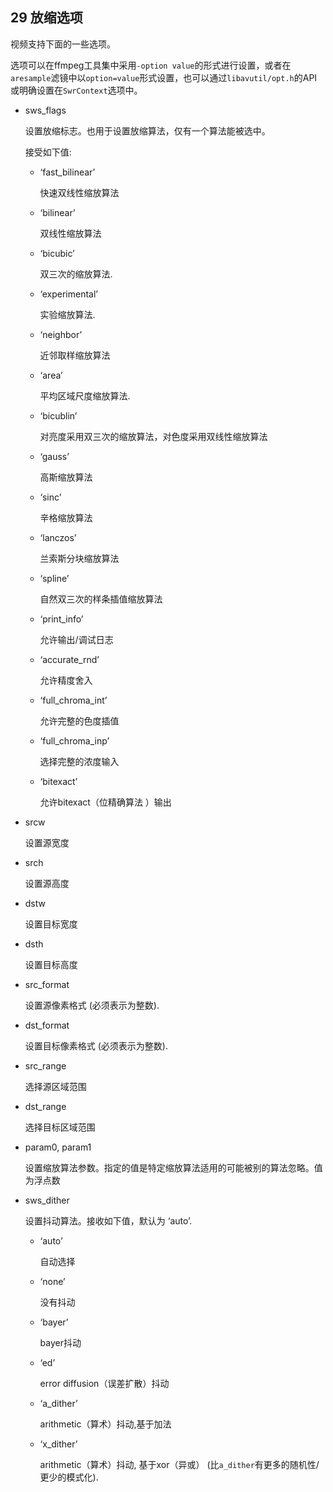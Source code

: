 ## 29 放缩选项
视频支持下面的一些选项。

选项可以在ffmpeg工具集中采用`-option value`的形式进行设置，或者在`aresample`滤镜中以`option=value`形式设置，也可以通过`libavutil/opt.h`的API或明确设置在`SwrContext`选项中。

- sws_flags

    设置放缩标志。也用于设置放缩算法，仅有一个算法能被选中。

    接受如下值:

    - ‘fast_bilinear’

        快速双线性缩放算法
    - ‘bilinear’

        双线性缩放算法
    - ‘bicubic’

        双三次的缩放算法.
    - ‘experimental’

        实验缩放算法.
    - ‘neighbor’

        近邻取样缩放算法
    - ‘area’

        平均区域尺度缩放算法.
    - ‘bicublin’

        对亮度采用双三次的缩放算法，对色度采用双线性缩放算法
    - ‘gauss’

        高斯缩放算法
    - ‘sinc’

        辛格缩放算法
    - ‘lanczos’

        兰索斯分块缩放算法
    - ‘spline’

        自然双三次的样条插值缩放算法
    - ‘print_info’

        允许输出/调试日志
    - ‘accurate_rnd’

        允许精度舍入
    - ‘full_chroma_int’

        允许完整的色度插值
    - ‘full_chroma_inp’

        选择完整的浓度输入
    - ‘bitexact’

        允许bitexact（位精确算法 ）输出 

- srcw

    设置源宽度
- srch

    设置源高度
- dstw

    设置目标宽度
- dsth

    设置目标高度
- src_format

    设置源像素格式 (必须表示为整数).
- dst_format

    设置目标像素格式 (必须表示为整数).
- src_range

    选择源区域范围
- dst_range

    选择目标区域范围
- param0, param1

    设置缩放算法参数。指定的值是特定缩放算法适用的可能被别的算法忽略。值为浮点数
- sws_dither

    设置抖动算法。接收如下值，默认为 ‘auto’.

    - ‘auto’

        自动选择
    - ‘none’

        没有抖动
    - ‘bayer’

        bayer抖动
    - ‘ed’

        error diffusion（误差扩散）抖动
    - ‘a_dither’

        arithmetic（算术）抖动,基于加法
    - ‘x_dither’

        arithmetic（算术）抖动, 基于xor（异或） (比`a_dither`有更多的随机性/更少的模式化).

